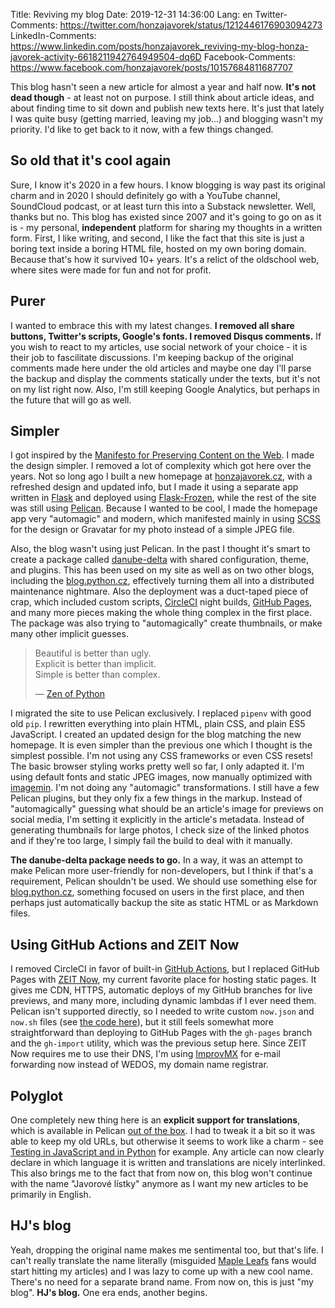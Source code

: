 Title: Reviving my blog
Date: 2019-12-31 14:36:00
Lang: en
Twitter-Comments: https://twitter.com/honzajavorek/status/1212446176903094273
LinkedIn-Comments: https://www.linkedin.com/posts/honzajavorek_reviving-my-blog-honza-javorek-activity-6618211942764949504-dq6D
Facebook-Comments: https://www.facebook.com/honzajavorek/posts/10157684811687707


This blog hasn't seen a new article for almost a year and half now. **It's not dead though** - at least not on purpose. I still think about article ideas, and about finding time to sit down and publish new texts here. It's just that lately I was quite busy (getting married, leaving my job…) and blogging wasn't my priority. I'd like to get back to it now, with a few things changed.

## So old that it's cool again

Sure, I know it's 2020 in a few hours. I know blogging is way past its original charm and in 2020 I should definitely go with a YouTube channel, SoundCloud podcast, or at least turn this into a Substack newsletter. Well, thanks but no. This blog has existed since 2007 and it's going to go on as it is - my personal, **independent** platform for sharing my thoughts in a written form. First, I like writing, and second, I like the fact that this site is just a boring text inside a boring HTML file, hosted on my own boring domain. Because that's how it survived 10+ years. It's a relict of the oldschool web, where sites were made for fun and not for profit.

## Purer

I wanted to embrace this with my latest changes. **I removed all share buttons, Twitter's scripts, Google's fonts. I removed Disqus comments.** If you wish to react to my articles, use social network of your choice - it is their job to fascilitate discussions. I'm keeping backup of the original comments made here under the old articles and maybe one day I'll parse the backup and display the comments statically under the texts, but it's not on my list right now. Also, I'm still keeping Google Analytics, but perhaps in the future that will go as well.

## Simpler

I got inspired by the [Manifesto for Preserving Content on the Web](https://jeffhuang.com/designed_to_last/). I made the design simpler. I removed a lot of complexity which got here over the years. Not so long ago I built a new homepage at [honzajavorek.cz](https://honzajavorek.cz), with a refreshed design and updated info, but I made it using a separate app written in [Flask](http://flask.pocoo.org/) and deployed using [Flask-Frozen](https://pythonhosted.org/Frozen-Flask/), while the rest of the site was still using [Pelican](https://docs.getpelican.com/). Because I wanted to be cool, I made the homepage app very "automagic" and modern, which manifested mainly in using [SCSS](https://sass-lang.com/) for the design or Gravatar for my photo instead of a simple JPEG file.

Also, the blog wasn't using just Pelican. In the past I thought it's smart to create a package called [danube-delta](https://github.com/honzajavorek/danube-delta/) with shared configuration, theme, and plugins. This has been used on my site as well as on two other blogs, including the [blog.python.cz](http://blog.python.cz/), effectively turning them all into a distributed maintenance nightmare. Also the deployment was a duct-taped piece of crap, which included custom scripts, [CircleCI](https://circleci.com/) night builds, [GitHub Pages](https://pages.github.com/), and many more pieces making the whole thing complex in the first place. The package was also trying to "automagically" create thumbnails, or make many other implicit guesses.

> Beautiful is better than ugly.<br>
> Explicit is better than implicit.<br>
> Simple is better than complex.<br>
>
> &mdash; [Zen of Python](https://www.python.org/dev/peps/pep-0020/)

I migrated the site to use Pelican exclusively. I replaced `pipenv` with good old `pip`. I rewritten everything into plain HTML, plain CSS, and plain ES5 JavaScript. I created an updated design for the blog matching the new homepage. It is even simpler than the previous one which I thought is the simplest possible. I'm not using any CSS frameworks or even CSS resets! The basic browser styling works pretty well so far, I only adapted it. I'm using default fonts and static JPEG images, now manually optimized with [imagemin](https://github.com/imagemin/imagemin-cli). I'm not doing any "automagic" transformations. I still have a few Pelican plugins, but they only fix a few things in the markup. Instead of "automagically" guessing what should be an article's image for previews on social media, I'm setting it explicitly in the article's metadata. Instead of generating thumbnails for large photos, I check size of the linked photos and if they're too large, I simply fail the build to deal with it manually.

**The danube-delta package needs to go.** In a way, it was an attempt to make Pelican more user-friendly for non-developers, but I think if that's a requirement, Pelican shouldn't be used. We should use something else for [blog.python.cz](http://blog.python.cz/), something focused on users in the first place, and then perhaps just automatically backup the site as static HTML or as Markdown files.

## Using GitHub Actions and ZEIT Now

I removed CircleCI in favor of built-in [GitHub Actions](https://github.com/features/actions), but I replaced GitHub Pages with [ZEIT Now](https://zeit.co/), my current favorite place for hosting static pages. It gives me CDN, HTTPS, automatic deploys of my GitHub branches for live previews, and many more, including dynamic lambdas if I ever need them. Pelican isn't supported directly, so I needed to write custom `now.json` and `now.sh` files (see [the code here](https://github.com/honzajavorek/honzajavorek.cz)), but it still feels somewhat more straightforward than deploying to GitHub Pages with the `gh-pages` branch and the `gh-import` utility, which was the previous setup here. Since ZEIT Now requires me to use their DNS, I'm using [ImprovMX](https://improvmx.com/) for e-mail forwarding now instead of WEDOS, my domain name registrar.

## Polyglot

One completely new thing here is an **explicit support for translations**, which is available in Pelican [out of the box](https://docs.getpelican.com/en/stable/content.html#translations). I had to tweak it a bit so it was able to keep my old URLs, but otherwise it seems to work like a charm - see [Testing in JavaScript and in Python]({filename}/2017-01-18_testing-in-javascript-and-in-python.md) for example. Any article can now clearly declare in which language it is written and translations are nicely interlinked. This also brings me to the fact that from now on, this blog won't continue with the name "Javorové lístky" anymore as I want my new articles to be primarily in English.

## HJ's blog

Yeah, dropping the original name makes me sentimental too, but that's life. I can't really translate the name literally (misguided [Maple Leafs](https://www.nhl.com/mapleleafs/) fans would start hitting my articles) and I was lazy to come up with a new cool name. There's no need for a separate brand name. From now on, this is just "my blog". **HJ's blog.** One era ends, another begins.

